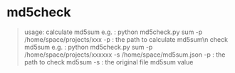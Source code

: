 # md5check
> usage:
calculate md5sum e.g. :
python md5check.py sum -p /home/space/projects/xxx
-p : the path to calculate md5sum\n
check md5sum e.g. :
python md5check.py sum -p /home/space/projects/xxxxxx -s /home/space/md5sum.json
-p : the path to check md5sum
-s : the original file md5sum value
